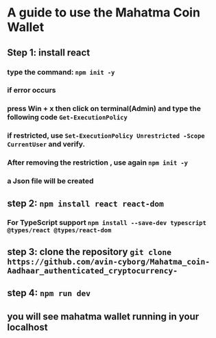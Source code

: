# A guide to use the Mahatma Coin Wallet

## Step 1: install react
### type the command: `npm init -y`
### if error occurs 
### press Win + x then click on terminal(Admin) and type the following code `Get-ExecutionPolicy`
### if restricted, use `Set-ExecutionPolicy Unrestricted -Scope CurrentUser` and verify.
### After removing the restriction , use again `npm init -y`
### a Json file will be created


## step 2: `npm install react react-dom`
###  For TypeScript support `npm install --save-dev typescript @types/react @types/react-dom`
## step 3: clone the repository `git clone https://github.com/avin-cyborg/Mahatma_coin-Aadhaar_authenticated_cryptocurrency-`
## step 4: `npm run dev `
## you will see mahatma wallet running in your localhost








